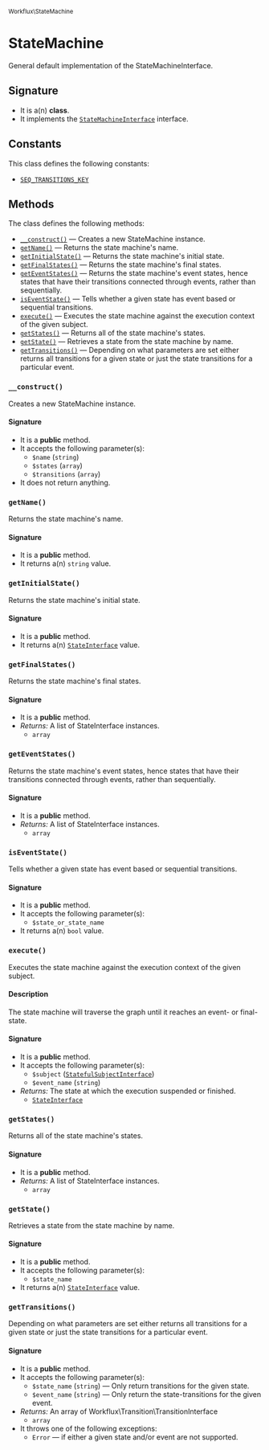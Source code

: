 <small>Workflux\StateMachine</small>

StateMachine
============

General default implementation of the StateMachineInterface.

Signature
---------

- It is a(n) **class**.
- It implements the [`StateMachineInterface`](../../Workflux/StateMachine/StateMachineInterface.md) interface.

Constants
---------

This class defines the following constants:

- [`SEQ_TRANSITIONS_KEY`](#SEQ_TRANSITIONS_KEY)

Methods
-------

The class defines the following methods:

- [`__construct()`](#__construct) &mdash; Creates a new StateMachine instance.
- [`getName()`](#getName) &mdash; Returns the state machine&#039;s name.
- [`getInitialState()`](#getInitialState) &mdash; Returns the state machine&#039;s initial state.
- [`getFinalStates()`](#getFinalStates) &mdash; Returns the state machine&#039;s final states.
- [`getEventStates()`](#getEventStates) &mdash; Returns the state machine&#039;s event states, hence states that have their transitions connected through events, rather than sequentially.
- [`isEventState()`](#isEventState) &mdash; Tells whether a given state has event based or sequential transitions.
- [`execute()`](#execute) &mdash; Executes the state machine against the execution context of the given subject.
- [`getStates()`](#getStates) &mdash; Returns all of the state machine&#039;s states.
- [`getState()`](#getState) &mdash; Retrieves a state from the state machine by name.
- [`getTransitions()`](#getTransitions) &mdash; Depending on what parameters are set either returns all transitions for a given state or just the state transitions for a particular event.

### `__construct()` <a name="__construct"></a>

Creates a new StateMachine instance.

#### Signature

- It is a **public** method.
- It accepts the following parameter(s):
    - `$name` (`string`)
    - `$states` (`array`)
    - `$transitions` (`array`)
- It does not return anything.

### `getName()` <a name="getName"></a>

Returns the state machine&#039;s name.

#### Signature

- It is a **public** method.
- It returns a(n) `string` value.

### `getInitialState()` <a name="getInitialState"></a>

Returns the state machine&#039;s initial state.

#### Signature

- It is a **public** method.
- It returns a(n) [`StateInterface`](../../Workflux/State/StateInterface.md) value.

### `getFinalStates()` <a name="getFinalStates"></a>

Returns the state machine&#039;s final states.

#### Signature

- It is a **public** method.
- _Returns:_ A list of StateInterface instances.
    - `array`

### `getEventStates()` <a name="getEventStates"></a>

Returns the state machine&#039;s event states, hence states that have their transitions connected through events, rather than sequentially.

#### Signature

- It is a **public** method.
- _Returns:_ A list of StateInterface instances.
    - `array`

### `isEventState()` <a name="isEventState"></a>

Tells whether a given state has event based or sequential transitions.

#### Signature

- It is a **public** method.
- It accepts the following parameter(s):
    - `$state_or_state_name`
- It returns a(n) `bool` value.

### `execute()` <a name="execute"></a>

Executes the state machine against the execution context of the given subject.

#### Description

The state machine will traverse the graph until it reaches an event- or final-state.

#### Signature

- It is a **public** method.
- It accepts the following parameter(s):
    - `$subject` ([`StatefulSubjectInterface`](../../Workflux/StatefulSubjectInterface.md))
    - `$event_name` (`string`)
- _Returns:_ The state at which the execution suspended or finished.
    - [`StateInterface`](../../Workflux/State/StateInterface.md)

### `getStates()` <a name="getStates"></a>

Returns all of the state machine&#039;s states.

#### Signature

- It is a **public** method.
- _Returns:_ A list of StateInterface instances.
    - `array`

### `getState()` <a name="getState"></a>

Retrieves a state from the state machine by name.

#### Signature

- It is a **public** method.
- It accepts the following parameter(s):
    - `$state_name`
- It returns a(n) [`StateInterface`](../../Workflux/State/StateInterface.md) value.

### `getTransitions()` <a name="getTransitions"></a>

Depending on what parameters are set either returns all transitions for a given state or just the state transitions for a particular event.

#### Signature

- It is a **public** method.
- It accepts the following parameter(s):
    - `$state_name` (`string`) &mdash; Only return transitions for the given state.
    - `$event_name` (`string`) &mdash; Only return the state-transitions for the given event.
- _Returns:_ An array of Workflux\Transition\TransitionInterface
    - `array`
- It throws one of the following exceptions:
    - `Error` &mdash; if either a given state and/or event are not supported.

